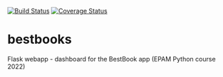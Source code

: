 [![Build Status](https://app.travis-ci.com/rikkiys/bestbooks.svg?branch=main)](https://app.travis-ci.com/rikkiys/bestbooks)
[![Coverage Status](https://coveralls.io/repos/github/rikkiys/bestbooks/badge.svg?branch=main)](https://coveralls.io/github/rikkiys/bestbooks?branch=main)
# bestbooks
Flask webapp - dashboard for the BestBook app (EPAM Python course 2022)
